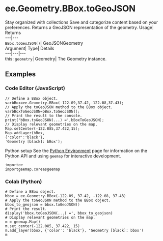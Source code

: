  
#  ee.Geometry.BBox.toGeoJSON 
Stay organized with collections  Save and categorize content based on your preferences. 
Returns a GeoJSON representation of the geometry. Usage| Returns  
---|---  
`BBox.toGeoJSON()`| GeoJSONGeometry  
Argument| Type| Details  
---|---|---  
this: `geometry`| Geometry| The Geometry instance.  
## Examples
### Code Editor (JavaScript)
```
// Define a BBox object.
varbBox=ee.Geometry.BBox(-122.09,37.42,-122.08,37.43);
// Apply the toGeoJSON method to the BBox object.
varbBoxToGeoJSON=bBox.toGeoJSON();
// Print the result to the console.
print('bBox.toGeoJSON(...) =',bBoxToGeoJSON);
// Display relevant geometries on the map.
Map.setCenter(-122.085,37.422,15);
Map.addLayer(bBox,
{'color':'black'},
'Geometry [black]: bBox');
```

Python setup
See the [ Python Environment](https://developers.google.com/earth-engine/guides/python_install) page for information on the Python API and using `geemap` for interactive development.
```
importee
importgeemap.coreasgeemap
```

### Colab (Python)
```
# Define a BBox object.
bbox = ee.Geometry.BBox(-122.09, 37.42, -122.08, 37.43)
# Apply the toGeoJSON method to the BBox object.
bbox_to_geojson = bbox.toGeoJSON()
# Print the result.
display('bbox.toGeoJSON(...) =', bbox_to_geojson)
# Display relevant geometries on the map.
m = geemap.Map()
m.set_center(-122.085, 37.422, 15)
m.add_layer(bbox, {'color': 'black'}, 'Geometry [black]: bbox')
m
```

